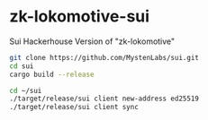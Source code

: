 # zk-lokomotive-sui
Sui Hackerhouse Version of "zk-lokomotive"


```bash
git clone https://github.com/MystenLabs/sui.git
cd sui
cargo build --release
```

```bash
cd ~/sui
./target/release/sui client new-address ed25519
./target/release/sui client sync
```
